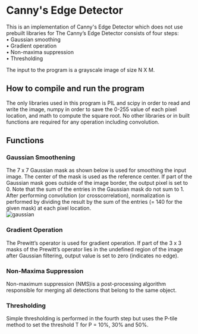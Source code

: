 # Canny's Edge Detector
This is an implementation of Canny's Edge Detector which does not use prebuilt libraries for 
The Canny’s Edge Detector consists of four steps:  
• Gaussian smoothing  
• Gradient operation  
• Non-maxima suppression  
• Thresholding  

The input to the program is a grayscale image of
size N X M.  
  
## How to compile and run the program
The only libraries used in this program is PIL and scipy in order to read and write the image, numpy in order to save the 0-255 value of each pixel location, and math to compute the square root. No other libraries or in built functions are required for any operation including convolution. 

## Functions
### Gaussian Smoothening
The 7 x 7 Gaussian mask as shown below is used for smoothing the input
image. The center of the mask is used as the reference center. If part of the Gaussian mask goes outside of
the image border, the output pixel is set to 0. Note that the
sum of the entries in the Gaussian mask do not sum to 1. After performing convolution (or crosscorrelation),
normalization is performed by dividing the result by the sum of the entries
(= 140 for the given mask) at each pixel location.  
![gaussian](https://raw.githubusercontent.com/dnezan/cannyedgedetector/master/img/mask.png)    

### Gradient Operation
The Prewitt’s operator is used for gradient operation. If part of the 3 x 3 masks of the Prewitt’s operator lies in
the undefined region of the image after Gaussian filtering, output value is set to zero (indicates
no edge).  

### Non-Maxima Suppression  
Non-maximum suppression (NMS)is a post-processing algorithm responsible for merging all detections that belong to the same object.  

### Thresholding  
Simple thresholding is performed in the fourth step but uses the P-tile method to set the threshold T for P = 10%, 30% and 50%.

